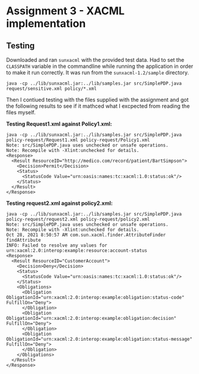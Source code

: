 # Assignment 3 - XACML implementation


## Testing
Downloaded and ran ```sunxacml``` with the provided test data. Had to set the ```CLASSPATH``` variable in the commandline while running the application in order to make it run correctly. It was run from the ```sunxacml-1.2/sample``` directory.
```
java -cp ../lib/sunxacml.jar:../lib/samples.jar src/SimplePDP.java request/sensitive.xml policy/*.xml
```

Then I contiued testing with the files supplied with the assignment and got the following results to see if it mathced what I excpected from reading the files myself.

**Testing Request1.xml against Policy1.xml:**
```
java -cp ../lib/sunxacml.jar:../lib/samples.jar src/SimplePDP.java policy-request/Request1.xml policy-request/Policy1.xml 
Note: src/SimplePDP.java uses unchecked or unsafe operations.
Note: Recompile with -Xlint:unchecked for details.
<Response>
  <Result ResourceID="http://medico.com/record/patient/BartSimpson">
    <Decision>Permit</Decision>
    <Status>
      <StatusCode Value="urn:oasis:names:tc:xacml:1.0:status:ok"/>
    </Status>
  </Result>
</Response>
```
**Testing request2.xml against policy2.xml:**
```
java -cp ../lib/sunxacml.jar:../lib/samples.jar src/SimplePDP.java policy-request/request2.xml policy-request/policy2.xml 
Note: src/SimplePDP.java uses unchecked or unsafe operations.
Note: Recompile with -Xlint:unchecked for details.
Oct 28, 2021 8:50:57 AM com.sun.xacml.finder.AttributeFinder findAttribute
INFO: Failed to resolve any values for urn:xacml:2.0:interop:example:resource:account-status
<Response>
  <Result ResourceID="CustomerAccount">
    <Decision>Deny</Decision>
    <Status>
      <StatusCode Value="urn:oasis:names:tc:xacml:1.0:status:ok"/>
    </Status>
    <Obligations>
      <Obligation ObligationId="urn:xacml:2.0:interop:example:obligation:status-code" FulfillOn="Deny">
      </Obligation>
      <Obligation ObligationId="urn:xacml:2.0:interop:example:obligation:decision" FulfillOn="Deny">
      </Obligation>
      <Obligation ObligationId="urn:xacml:2.0:interop:example:obligation:status-message" FulfillOn="Deny">
      </Obligation>
    </Obligations>
  </Result>
</Response>
```
